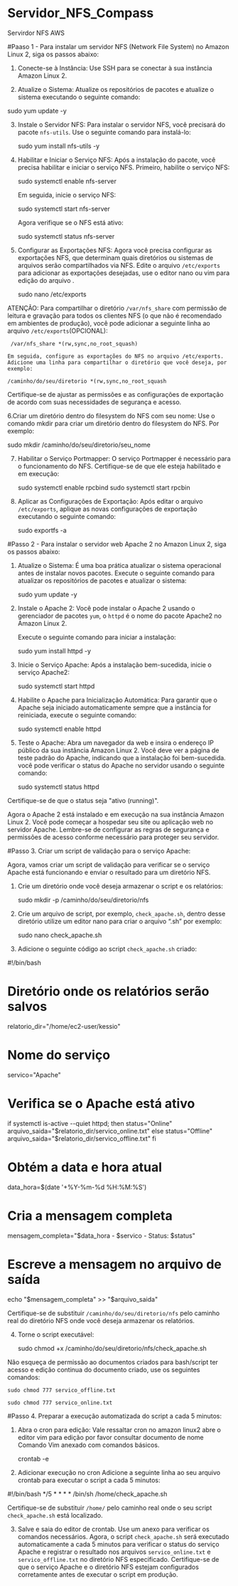 # Servidor_NFS_Compass
Servirdor NFS AWS

#Paaso 1 - Para instalar um servidor NFS (Network File System) no Amazon Linux 2, siga os passos abaixo:

1. Conecte-se à Instância:
   Use SSH para se conectar à sua instância Amazon Linux 2.

2.  Atualize o Sistema:   Atualize os repositórios de pacotes e atualize o sistema executando o seguinte comando:

   sudo yum update -y
   
3. Instale o Servidor NFS:
   Para instalar o servidor NFS, você precisará do pacote `nfs-utils`. Use o seguinte comando para instalá-lo:

   sudo yum install nfs-utils -y
   
4. Habilitar e Iniciar o Serviço NFS:
   Após a instalação do pacote, você precisa habilitar e iniciar o serviço NFS. Primeiro, habilite o serviço NFS:

   sudo systemctl enable nfs-server
  
   Em seguida, inicie o serviço NFS:
   
   sudo systemctl start nfs-server

   Agora verifique se o NFS está ativo:
   
    sudo systemctl status nfs-server
   
5. Configurar as Exportações NFS:
   Agora você precisa configurar as exportações NFS, que determinam quais diretórios ou sistemas de arquivos serão compartilhados via NFS. Edite o arquivo `/etc/exports` para adicionar as exportações desejadas, use o editor nano ou vim para edição do arquivo .

   sudo nano /etc/exports

ATENÇÃO: Para compartilhar o diretório `/var/nfs_share` com permissão de leitura e gravação para todos os clientes NFS (o que não é recomendado em ambientes de produção), você pode adicionar a seguinte linha ao arquivo `/etc/exports`(OPCIONAL):

     /var/nfs_share *(rw,sync,no_root_squash)

    Em seguida, configure as exportações do NFS no arquivo /etc/exports. Adicione uma linha para compartilhar o diretório que você deseja, por exemplo:

    /caminho/do/seu/diretorio *(rw,sync,no_root_squash

   Certifique-se de ajustar as permissões e as configurações de exportação de acordo com suas necessidades de segurança e acesso.

6.Criar um diretório dentro do filesystem do NFS com seu nome:
Use o comando mkdir para criar um diretório dentro do filesystem do NFS. Por exemplo:

  sudo mkdir /caminho/do/seu/diretorio/seu_nome


7. Habilitar o Serviço Portmapper:
   O serviço Portmapper é necessário para o funcionamento do NFS. Certifique-se de que ele esteja habilitado e em execução:
   
   sudo systemctl enable rpcbind
   sudo systemctl start rpcbin

8. Aplicar as Configurações de Exportação:
   Após editar o arquivo `/etc/exports`, aplique as novas configurações de exportação executando o seguinte comando:

  
   sudo exportfs -a
 

#Passo 2 - Para instalar o servidor web Apache 2 no Amazon Linux 2, siga os passos abaixo:

1. Atualize o Sistema:
   É uma boa prática atualizar o sistema operacional antes de instalar novos pacotes. Execute o seguinte comando para atualizar os repositórios de pacotes e atualizar o sistema:

   
   sudo yum update -y
  

2. Instale o Apache 2:
   Você pode instalar o Apache 2 usando o gerenciador de pacotes `yum`, o `httpd` é o nome do pacote Apache2 no Amazon Linux 2.
   
   Execute o seguinte comando para iniciar a instalação:

   
   sudo yum install httpd -y

4. Inicie o Serviço Apache:
   Após a instalação bem-sucedida, inicie o serviço Apache2:

   sudo systemctl start httpd
 

5. Habilite o Apache para Inicialização Automática:
   Para garantir que o Apache seja iniciado automaticamente sempre que a instância for reiniciada, execute o seguinte comando:

   sudo systemctl enable httpd 

6. Teste o Apache:
   Abra um navegador da web e insira o endereço IP público da sua instância Amazon Linux 2. Você deve ver a página de teste padrão do Apache, indicando que a instalação foi bem-sucedida. você pode verificar o status do Apache no servidor usando o seguinte comando:

      sudo systemctl status httpd

  Certifique-se de que o status seja "ativo (running)". 
   

Agora o Apache 2 está instalado e em execução na sua instância Amazon Linux 2. Você pode começar a hospedar seu site ou aplicação web no servidor Apache. Lembre-se de configurar as regras de segurança e permissões de acesso conforme necessário para proteger seu servidor.



#Passo 3. Criar um script de validação para o serviço Apache:

Agora, vamos criar um script de validação para verificar se o serviço Apache está funcionando e enviar o resultado para um diretório NFS.

1. Crie um diretório onde você deseja armazenar o script e os relatórios:

   sudo mkdir -p /caminho/do/seu/diretorio/nfs

2. Crie um arquivo de script, por exemplo, `check_apache.sh`, dentro desse diretório utilize um editor nano para criar o arquivo “.sh” por exemplo:

   sudo nano check_apache.sh

3. Adicione o seguinte código ao script `check_apache.sh` criado:

#!/bin/bash
# Diretório onde os relatórios serão salvos
relatorio_dir="/home/ec2-user/kessio"
# Nome do serviço
servico="Apache"
# Verifica se o Apache está ativo
if systemctl is-active --quiet httpd; then
    status="Online"
    arquivo_saida="$relatorio_dir/servico_online.txt"
else
    status="Offline"
    arquivo_saida="$relatorio_dir/servico_offline.txt"
fi
# Obtém a data e hora atual
data_hora=$(date '+%Y-%m-%d %H:%M:%S')
# Cria a mensagem completa
mensagem_completa="$data_hora - $servico - Status: $status"
# Escreve a mensagem no arquivo de saída
echo "$mensagem_completa" >> "$arquivo_saida"


 
   Certifique-se de substituir `/caminho/do/seu/diretorio/nfs` pelo caminho real do diretório NFS onde você deseja armazenar os relatórios.

4. Torne o script executável:

   
   sudo chmod +x /caminho/do/seu/diretorio/nfs/check_apache.sh
   
Não esqueça de permissão ao documentos criados para bash/script ter acesso e edição continua do documento criado, use os seguintes comandos:  
    
    sudo chmod 777 servico_offline.txt
    
    sudo chmod 777 servico_online.txt

#Passo 4. Preparar a execução automatizada do script a cada 5 minutos:

1. Abra o cron para edição:
Vale ressaltar cron no amazon linux2 abre o editor vim para edição por favor consultar documento de nome Comando Vim anexado com comandos básicos.
   
   crontab -e
   
2. Adicionar execução no cron
Adicione a seguinte linha ao seu arquivo crontab para executar o script a cada 5 minutos:

#!/bin/bash
*/5 * * * * /bin/sh /home/check_apache.sh
 
   Certifique-se de substituir `/home/` pelo caminho real onde o seu script `check_apache.sh` está localizado.

3. Salve e saia do editor de crontab.
 Use um anexo para verificar os comandos necessários.
Agora, o script `check_apache.sh` será executado automaticamente a cada 5 minutos para verificar o status do serviço Apache e registrar o resultado nos arquivos `servico_online.txt` e `servico_offline.txt` no diretório NFS especificado. Certifique-se de que o serviço Apache e o diretório NFS estejam configurados corretamente antes de executar o script em produção.

